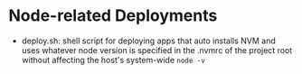 Node-related Deployments
==========
* deploy.sh: shell script for deploying apps that auto installs NVM and uses whatever node version is specified in the .nvmrc of the project root without affecting the host's system-wide ```node -v```
